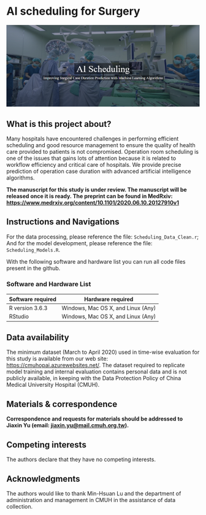 # AI scheduling for Surgery
![image](https://github.com/ChingChiehHuang/AI-scheduling-for-Surgerry/blob/master/Sched.PNG)
## What is this project about?

Many hospitals have encountered challenges in performing efficient scheduling and good resource management to ensure the quality of health care provided to patients is not compromised. Operation room scheduling is one of the issues that gains lots of attention because it is related to workflow efficiency and critical care of hospitals. We provide precise prediction of operation case duration with advanced artificial intelligence algorithms.

**The manuscript for this study is under review. The manuscript will be released once it is ready. The preprint can be found in MedRxiv: https://www.medrxiv.org/content/10.1101/2020.06.10.20127910v1**

## Instructions and Navigations

For the data processing, please reference the file: `Scheduling_Data_Clean.r`; And for the model development, please reference the file: `Scheduling_Models.R`.

With the following software and hardware list you can run all code files present in the github.

### Software and Hardware List
| Software required                   | Hardware required                        
| ------------------------------------| -----------------------------------|
| R version 3.6.3                     | Windows, Mac OS X, and Linux (Any) |
|  RStudio                            | Windows, Mac OS X, and Linux (Any) |


## Data availability

The minimum dataset (March to April 2020) used in time-wise evaluation for this study is available from our web site: https://cmuhopai.azurewebsites.net/. The dataset required to replicate model training and internal evaluation contains personal data and is not publicly available, in keeping with the Data Protection Policy of China Medical University Hospital (CMUH).

##  Materials & correspondence

**Correspondence and requests for materials should be addressed to Jiaxin Yu (email: jiaxin.yu@mail.cmuh.org.tw).**

## Competing interests
The authors declare that they have no competing interests.

## Acknowledgments
The authors would like to thank Min-Hsuan Lu and the department of administration and management in CMUH in the assistance of data collection. 
